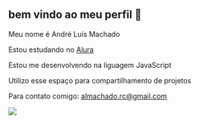 ## bem vindo ao meu perfil 👋

Meu nome é André Luís Machado


Estou estudando no [Alura](https:\\www.alura.com.br)

Estou me desenvolvendo na liguagem JavaScript

Utilizo esse espaço para compartilhamento de projetos

Para contato comigo: almachado.rc@gmail.com

![](https://media.tenor.com/1Z6IcMjRqr8AAAAM/water-fall-nature.gif)
